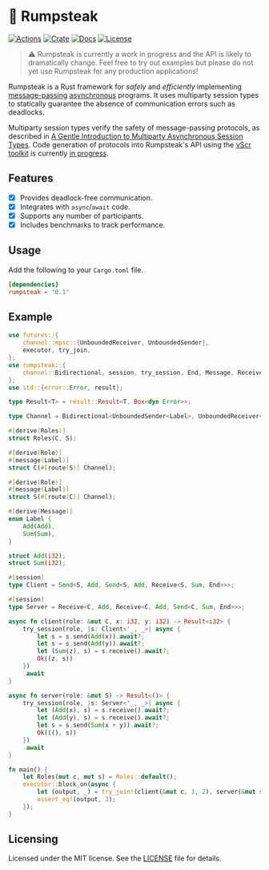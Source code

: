 # :meat_on_bone: Rumpsteak

[![Actions](https://github.com/zakcutner/rumpsteak/workflows/Check/badge.svg)](https://github.com/zakcutner/rumpsteak/actions)
[![Crate](https://img.shields.io/crates/v/rumpsteak)](https://crates.io/crates/rumpsteak)
[![Docs](https://docs.rs/rumpsteak/badge.svg)](https://docs.rs/rumpsteak)
[![License](https://img.shields.io/crates/l/rumpsteak)](LICENSE)

> :warning: Rumpsteak is currently a work in progress and the API is likely to
> dramatically change. Feel free to try out examples but please do not yet use
> Rumpsteak for any production applications!

Rumpsteak is a Rust framework for _safely_ and _efficiently_ implementing
[message-passing](https://doc.rust-lang.org/book/ch16-02-message-passing.html)
[asynchronous](https://rust-lang.github.io/async-book/) programs. It uses
multiparty session types to statically guarantee the absence of communication
errors such as deadlocks.

Multiparty session types verify the safety of message-passing protocols, as
described in
[A Gentle Introduction to Multiparty Asynchronous Session Types](http://mrg.doc.ic.ac.uk/publications/a-gentle-introduction-to-multiparty-asynchronous-session-types/paper.pdf).
Code generation of protocols into Rumpsteak's API using the
[νScr toolkit](https://github.com/nuscr/nuscr) is currently
[in progress](generate).

## Features

- [x] Provides deadlock-free communication.
- [x] Integrates with `async`/`await` code.
- [x] Supports any number of participants.
- [x] Includes benchmarks to track performance.

## Usage

Add the following to your `Cargo.toml` file.

```toml
[dependencies]
rumpsteak = "0.1"
```

## Example

```rust
use futures::{
    channel::mpsc::{UnboundedReceiver, UnboundedSender},
    executor, try_join,
};
use rumpsteak::{
    channel::Bidirectional, session, try_session, End, Message, Receive, Role, Roles, Send,
};
use std::{error::Error, result};

type Result<T> = result::Result<T, Box<dyn Error>>;

type Channel = Bidirectional<UnboundedSender<Label>, UnboundedReceiver<Label>>;

#[derive(Roles)]
struct Roles(C, S);

#[derive(Role)]
#[message(Label)]
struct C(#[route(S)] Channel);

#[derive(Role)]
#[message(Label)]
struct S(#[route(C)] Channel);

#[derive(Message)]
enum Label {
    Add(Add),
    Sum(Sum),
}

struct Add(i32);
struct Sum(i32);

#[session]
type Client = Send<S, Add, Send<S, Add, Receive<S, Sum, End>>>;

#[session]
type Server = Receive<C, Add, Receive<C, Add, Send<C, Sum, End>>>;

async fn client(role: &mut C, x: i32, y: i32) -> Result<i32> {
    try_session(role, |s: Client<'_, _>| async {
        let s = s.send(Add(x)).await?;
        let s = s.send(Add(y)).await?;
        let (Sum(z), s) = s.receive().await?;
        Ok((z, s))
    })
    .await
}

async fn server(role: &mut S) -> Result<()> {
    try_session(role, |s: Server<'_, _>| async {
        let (Add(x), s) = s.receive().await?;
        let (Add(y), s) = s.receive().await?;
        let s = s.send(Sum(x + y)).await?;
        Ok(((), s))
    })
    .await
}

fn main() {
    let Roles(mut c, mut s) = Roles::default();
    executor::block_on(async {
        let (output, _) = try_join!(client(&mut c, 1, 2), server(&mut s)).unwrap();
        assert_eq!(output, 3);
    });
}
```

## Licensing

Licensed under the MIT license. See the [LICENSE](LICENSE) file for details.
